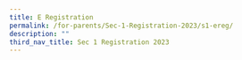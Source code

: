 ```yaml
---
title: E Registration
permalink: /for-parents/Sec-1-Registration-2023/s1-ereg/
description: ""
third_nav_title: Sec 1 Registration 2023
---
```


